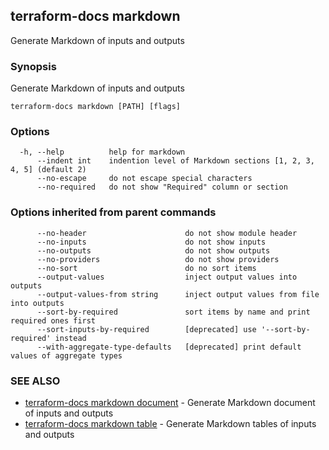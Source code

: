 ## terraform-docs markdown

Generate Markdown of inputs and outputs

### Synopsis

Generate Markdown of inputs and outputs

```
terraform-docs markdown [PATH] [flags]
```

### Options

```
  -h, --help          help for markdown
      --indent int    indention level of Markdown sections [1, 2, 3, 4, 5] (default 2)
      --no-escape     do not escape special characters
      --no-required   do not show "Required" column or section
```

### Options inherited from parent commands

```
      --no-header                      do not show module header
      --no-inputs                      do not show inputs
      --no-outputs                     do not show outputs
      --no-providers                   do not show providers
      --no-sort                        do no sort items
      --output-values                  inject output values into outputs
      --output-values-from string      inject output values from file into outputs
      --sort-by-required               sort items by name and print required ones first
      --sort-inputs-by-required        [deprecated] use '--sort-by-required' instead
      --with-aggregate-type-defaults   [deprecated] print default values of aggregate types
```

### SEE ALSO

* [terraform-docs markdown document](markdown-document.md)	 - Generate Markdown document of inputs and outputs
* [terraform-docs markdown table](markdown-table.md)	 - Generate Markdown tables of inputs and outputs

